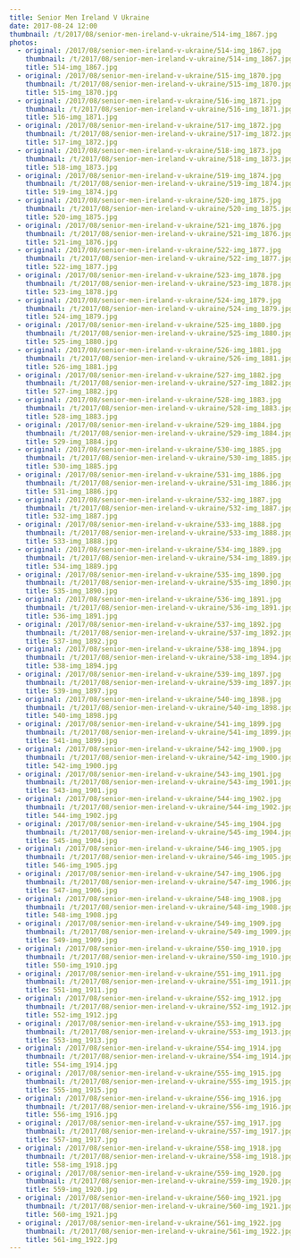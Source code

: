 ```yaml
---
title: Senior Men Ireland V Ukraine
date: 2017-08-24 12:00
thumbnail: /t/2017/08/senior-men-ireland-v-ukraine/514-img_1867.jpg
photos:
  - original: /2017/08/senior-men-ireland-v-ukraine/514-img_1867.jpg
    thumbnail: /t/2017/08/senior-men-ireland-v-ukraine/514-img_1867.jpg
    title: 514-img_1867.jpg
  - original: /2017/08/senior-men-ireland-v-ukraine/515-img_1870.jpg
    thumbnail: /t/2017/08/senior-men-ireland-v-ukraine/515-img_1870.jpg
    title: 515-img_1870.jpg
  - original: /2017/08/senior-men-ireland-v-ukraine/516-img_1871.jpg
    thumbnail: /t/2017/08/senior-men-ireland-v-ukraine/516-img_1871.jpg
    title: 516-img_1871.jpg
  - original: /2017/08/senior-men-ireland-v-ukraine/517-img_1872.jpg
    thumbnail: /t/2017/08/senior-men-ireland-v-ukraine/517-img_1872.jpg
    title: 517-img_1872.jpg
  - original: /2017/08/senior-men-ireland-v-ukraine/518-img_1873.jpg
    thumbnail: /t/2017/08/senior-men-ireland-v-ukraine/518-img_1873.jpg
    title: 518-img_1873.jpg
  - original: /2017/08/senior-men-ireland-v-ukraine/519-img_1874.jpg
    thumbnail: /t/2017/08/senior-men-ireland-v-ukraine/519-img_1874.jpg
    title: 519-img_1874.jpg
  - original: /2017/08/senior-men-ireland-v-ukraine/520-img_1875.jpg
    thumbnail: /t/2017/08/senior-men-ireland-v-ukraine/520-img_1875.jpg
    title: 520-img_1875.jpg
  - original: /2017/08/senior-men-ireland-v-ukraine/521-img_1876.jpg
    thumbnail: /t/2017/08/senior-men-ireland-v-ukraine/521-img_1876.jpg
    title: 521-img_1876.jpg
  - original: /2017/08/senior-men-ireland-v-ukraine/522-img_1877.jpg
    thumbnail: /t/2017/08/senior-men-ireland-v-ukraine/522-img_1877.jpg
    title: 522-img_1877.jpg
  - original: /2017/08/senior-men-ireland-v-ukraine/523-img_1878.jpg
    thumbnail: /t/2017/08/senior-men-ireland-v-ukraine/523-img_1878.jpg
    title: 523-img_1878.jpg
  - original: /2017/08/senior-men-ireland-v-ukraine/524-img_1879.jpg
    thumbnail: /t/2017/08/senior-men-ireland-v-ukraine/524-img_1879.jpg
    title: 524-img_1879.jpg
  - original: /2017/08/senior-men-ireland-v-ukraine/525-img_1880.jpg
    thumbnail: /t/2017/08/senior-men-ireland-v-ukraine/525-img_1880.jpg
    title: 525-img_1880.jpg
  - original: /2017/08/senior-men-ireland-v-ukraine/526-img_1881.jpg
    thumbnail: /t/2017/08/senior-men-ireland-v-ukraine/526-img_1881.jpg
    title: 526-img_1881.jpg
  - original: /2017/08/senior-men-ireland-v-ukraine/527-img_1882.jpg
    thumbnail: /t/2017/08/senior-men-ireland-v-ukraine/527-img_1882.jpg
    title: 527-img_1882.jpg
  - original: /2017/08/senior-men-ireland-v-ukraine/528-img_1883.jpg
    thumbnail: /t/2017/08/senior-men-ireland-v-ukraine/528-img_1883.jpg
    title: 528-img_1883.jpg
  - original: /2017/08/senior-men-ireland-v-ukraine/529-img_1884.jpg
    thumbnail: /t/2017/08/senior-men-ireland-v-ukraine/529-img_1884.jpg
    title: 529-img_1884.jpg
  - original: /2017/08/senior-men-ireland-v-ukraine/530-img_1885.jpg
    thumbnail: /t/2017/08/senior-men-ireland-v-ukraine/530-img_1885.jpg
    title: 530-img_1885.jpg
  - original: /2017/08/senior-men-ireland-v-ukraine/531-img_1886.jpg
    thumbnail: /t/2017/08/senior-men-ireland-v-ukraine/531-img_1886.jpg
    title: 531-img_1886.jpg
  - original: /2017/08/senior-men-ireland-v-ukraine/532-img_1887.jpg
    thumbnail: /t/2017/08/senior-men-ireland-v-ukraine/532-img_1887.jpg
    title: 532-img_1887.jpg
  - original: /2017/08/senior-men-ireland-v-ukraine/533-img_1888.jpg
    thumbnail: /t/2017/08/senior-men-ireland-v-ukraine/533-img_1888.jpg
    title: 533-img_1888.jpg
  - original: /2017/08/senior-men-ireland-v-ukraine/534-img_1889.jpg
    thumbnail: /t/2017/08/senior-men-ireland-v-ukraine/534-img_1889.jpg
    title: 534-img_1889.jpg
  - original: /2017/08/senior-men-ireland-v-ukraine/535-img_1890.jpg
    thumbnail: /t/2017/08/senior-men-ireland-v-ukraine/535-img_1890.jpg
    title: 535-img_1890.jpg
  - original: /2017/08/senior-men-ireland-v-ukraine/536-img_1891.jpg
    thumbnail: /t/2017/08/senior-men-ireland-v-ukraine/536-img_1891.jpg
    title: 536-img_1891.jpg
  - original: /2017/08/senior-men-ireland-v-ukraine/537-img_1892.jpg
    thumbnail: /t/2017/08/senior-men-ireland-v-ukraine/537-img_1892.jpg
    title: 537-img_1892.jpg
  - original: /2017/08/senior-men-ireland-v-ukraine/538-img_1894.jpg
    thumbnail: /t/2017/08/senior-men-ireland-v-ukraine/538-img_1894.jpg
    title: 538-img_1894.jpg
  - original: /2017/08/senior-men-ireland-v-ukraine/539-img_1897.jpg
    thumbnail: /t/2017/08/senior-men-ireland-v-ukraine/539-img_1897.jpg
    title: 539-img_1897.jpg
  - original: /2017/08/senior-men-ireland-v-ukraine/540-img_1898.jpg
    thumbnail: /t/2017/08/senior-men-ireland-v-ukraine/540-img_1898.jpg
    title: 540-img_1898.jpg
  - original: /2017/08/senior-men-ireland-v-ukraine/541-img_1899.jpg
    thumbnail: /t/2017/08/senior-men-ireland-v-ukraine/541-img_1899.jpg
    title: 541-img_1899.jpg
  - original: /2017/08/senior-men-ireland-v-ukraine/542-img_1900.jpg
    thumbnail: /t/2017/08/senior-men-ireland-v-ukraine/542-img_1900.jpg
    title: 542-img_1900.jpg
  - original: /2017/08/senior-men-ireland-v-ukraine/543-img_1901.jpg
    thumbnail: /t/2017/08/senior-men-ireland-v-ukraine/543-img_1901.jpg
    title: 543-img_1901.jpg
  - original: /2017/08/senior-men-ireland-v-ukraine/544-img_1902.jpg
    thumbnail: /t/2017/08/senior-men-ireland-v-ukraine/544-img_1902.jpg
    title: 544-img_1902.jpg
  - original: /2017/08/senior-men-ireland-v-ukraine/545-img_1904.jpg
    thumbnail: /t/2017/08/senior-men-ireland-v-ukraine/545-img_1904.jpg
    title: 545-img_1904.jpg
  - original: /2017/08/senior-men-ireland-v-ukraine/546-img_1905.jpg
    thumbnail: /t/2017/08/senior-men-ireland-v-ukraine/546-img_1905.jpg
    title: 546-img_1905.jpg
  - original: /2017/08/senior-men-ireland-v-ukraine/547-img_1906.jpg
    thumbnail: /t/2017/08/senior-men-ireland-v-ukraine/547-img_1906.jpg
    title: 547-img_1906.jpg
  - original: /2017/08/senior-men-ireland-v-ukraine/548-img_1908.jpg
    thumbnail: /t/2017/08/senior-men-ireland-v-ukraine/548-img_1908.jpg
    title: 548-img_1908.jpg
  - original: /2017/08/senior-men-ireland-v-ukraine/549-img_1909.jpg
    thumbnail: /t/2017/08/senior-men-ireland-v-ukraine/549-img_1909.jpg
    title: 549-img_1909.jpg
  - original: /2017/08/senior-men-ireland-v-ukraine/550-img_1910.jpg
    thumbnail: /t/2017/08/senior-men-ireland-v-ukraine/550-img_1910.jpg
    title: 550-img_1910.jpg
  - original: /2017/08/senior-men-ireland-v-ukraine/551-img_1911.jpg
    thumbnail: /t/2017/08/senior-men-ireland-v-ukraine/551-img_1911.jpg
    title: 551-img_1911.jpg
  - original: /2017/08/senior-men-ireland-v-ukraine/552-img_1912.jpg
    thumbnail: /t/2017/08/senior-men-ireland-v-ukraine/552-img_1912.jpg
    title: 552-img_1912.jpg
  - original: /2017/08/senior-men-ireland-v-ukraine/553-img_1913.jpg
    thumbnail: /t/2017/08/senior-men-ireland-v-ukraine/553-img_1913.jpg
    title: 553-img_1913.jpg
  - original: /2017/08/senior-men-ireland-v-ukraine/554-img_1914.jpg
    thumbnail: /t/2017/08/senior-men-ireland-v-ukraine/554-img_1914.jpg
    title: 554-img_1914.jpg
  - original: /2017/08/senior-men-ireland-v-ukraine/555-img_1915.jpg
    thumbnail: /t/2017/08/senior-men-ireland-v-ukraine/555-img_1915.jpg
    title: 555-img_1915.jpg
  - original: /2017/08/senior-men-ireland-v-ukraine/556-img_1916.jpg
    thumbnail: /t/2017/08/senior-men-ireland-v-ukraine/556-img_1916.jpg
    title: 556-img_1916.jpg
  - original: /2017/08/senior-men-ireland-v-ukraine/557-img_1917.jpg
    thumbnail: /t/2017/08/senior-men-ireland-v-ukraine/557-img_1917.jpg
    title: 557-img_1917.jpg
  - original: /2017/08/senior-men-ireland-v-ukraine/558-img_1918.jpg
    thumbnail: /t/2017/08/senior-men-ireland-v-ukraine/558-img_1918.jpg
    title: 558-img_1918.jpg
  - original: /2017/08/senior-men-ireland-v-ukraine/559-img_1920.jpg
    thumbnail: /t/2017/08/senior-men-ireland-v-ukraine/559-img_1920.jpg
    title: 559-img_1920.jpg
  - original: /2017/08/senior-men-ireland-v-ukraine/560-img_1921.jpg
    thumbnail: /t/2017/08/senior-men-ireland-v-ukraine/560-img_1921.jpg
    title: 560-img_1921.jpg
  - original: /2017/08/senior-men-ireland-v-ukraine/561-img_1922.jpg
    thumbnail: /t/2017/08/senior-men-ireland-v-ukraine/561-img_1922.jpg
    title: 561-img_1922.jpg
---
```

